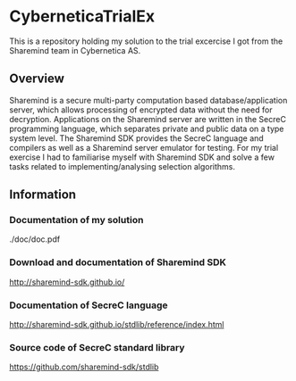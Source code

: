 # CyberneticaTrialEx
This is a repository holding my solution to the trial excercise I got from the Sharemind team in Cybernetica AS.

## Overview

Sharemind is a secure multi-party computation based database/application server, which allows processing of encrypted data without the need for decryption. Applications on the Sharemind server are written in the SecreC programming language, which separates private and public data on a type system level. The Sharemind SDK provides the SecreC language and compilers as well as a Sharemind server emulator for testing. For my trial exercise I had to familiarise myself with Sharemind SDK and solve a few tasks related to implementing/analysing selection algorithms.

## Information

### Documentation of my solution 
./doc/doc.pdf

### Download and documentation of Sharemind SDK 
http://sharemind-sdk.github.io/

### Documentation of SecreC language 
http://sharemind-sdk.github.io/stdlib/reference/index.html

### Source code of SecreC standard library
https://github.com/sharemind-sdk/stdlib


 
